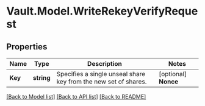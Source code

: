 # Vault.Model.WriteRekeyVerifyRequest

## Properties

Name | Type | Description | Notes
------------ | ------------- | ------------- | -------------
**Key** | **string** | Specifies a single unseal share key from the new set of shares. | [optional] **Nonce** | **string** | Specifies the nonce of the rekey verification operation. | [optional] 

[[Back to Model list]](../README.md#documentation-for-models) [[Back to API list]](../README.md#documentation-for-api-endpoints) [[Back to README]](../README.md)

